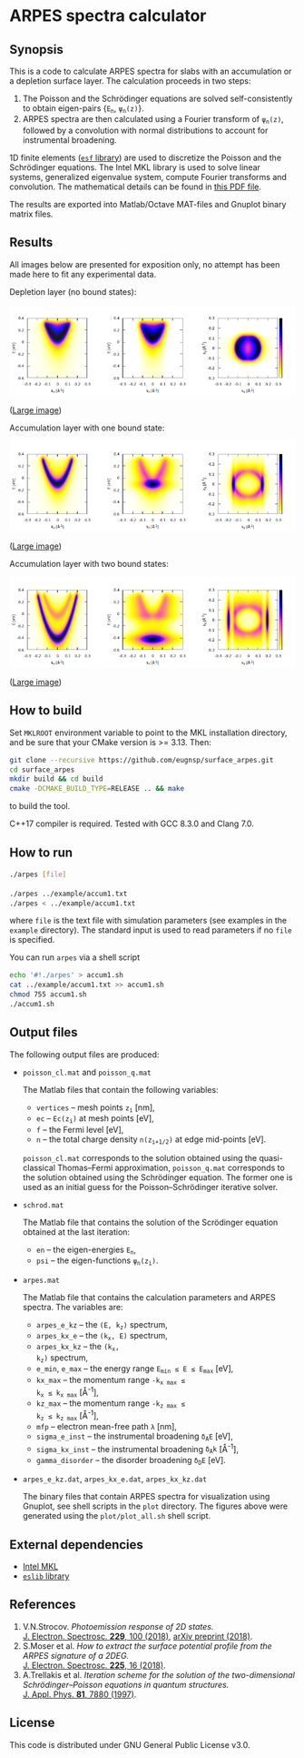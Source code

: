 # ARPES spectra calculator

## Synopsis

This is a code to calculate ARPES spectra for slabs with an accumulation
or a depletion surface layer. The calculation proceeds in two steps:

1. The Poisson and the Schr&ouml;dinger equations are solved self-consistently
   to obtain eigen-pairs {<code>E<sub>n</sub></code>, <code>&psi;<sub>n</sub>(z)</code>}.
2. ARPES spectra are then calculated using a Fourier transform of
   <code>&psi;<sub>n</sub>(z)</code>, followed by a convolution with normal
   distributions to account for instrumental broadening.

1D finite elements ([`esf` library](https://github.com/eugnsp/esf))
are used to discretize the Poisson and the Schr&ouml;dinger equations.
The Intel MKL library is used to solve linear systems, generalized eigenvalue
system, compute Fourier transforms and convolution. The mathematical details
can be found in [this PDF file](doc/model.pdf).

The results are exported into Matlab/Octave MAT-files and Gnuplot binary
matrix files.

## Results

All images below are presented for exposition only, no attempt has been
made here to fit any experimental data.

Depletion layer (no bound states):

![Depletion layer](example/depl_sm.png)

([Large image](example/depl.png))

Accumulation layer with one bound state:

![Accumulation layer with one bound state](example/accum1_sm.png)

([Large image](example/accum1.png))

Accumulation layer with two bound states:

![Accumulation layer with two bound states](example/accum2_sm.png)

([Large image](example/accum2.png))

## How to build

Set `MKLROOT` environment variable to point to the MKL installation directory,
and be sure that your CMake version is >= 3.13. Then:

```sh
git clone --recursive https://github.com/eugnsp/surface_arpes.git
cd surface_arpes
mkdir build && cd build
cmake -DCMAKE_BUILD_TYPE=RELEASE .. && make
```

to build the tool.

C++17 compiler is required. Tested with GCC 8.3.0 and Clang 7.0.

## How to run

```sh
./arpes [file]

./arpes ../example/accum1.txt
./arpes < ../example/accum1.txt
```

where `file` is the text file with simulation parameters (see examples in
the `example` directory). The standard input is used to read parameters
if no `file` is specified.

You can run `arpes` via a shell script

```sh
echo '#!./arpes' > accum1.sh
cat ../example/accum1.txt >> accum1.sh
chmod 755 accum1.sh
./accum1.sh
```

## Output files

The following output files are produced:

* `poisson_cl.mat` and `poisson_q.mat`

  The Matlab files that contain the following variables:

    * `vertices` &ndash; mesh points <code>z<sub>i</sub></code> [nm],
    * `ec` &ndash; <code>Ec(z<sub>i</sub>)</code> at mesh points [eV],
    * `f` &ndash; the Fermi level [eV],
    * `n` &ndash; the total charge density <code>n(z<sub>i+1/2</sub>)</code>
	  at edge mid-points [eV].

  `poisson_cl.mat` corresponds to the solution obtained using the quasi-classical
  Thomas&ndash;Fermi approximation, `poisson_q.mat` corresponds to the solution
  obtained using the Schr&ouml;dinger equation. The former one is used as an
  initial guess for the Poisson&ndash;Schr&ouml;dinger iterative solver.

* `schrod.mat`

  The Matlab file that contains the solution of the Scr&ouml;dinger equation
  obtained at the last iteration:

    * `en` &ndash; the eigen-energies <code>E<sub>n</sub></code>,
    * `psi` &ndash; the eigen-functions <code>&psi;<sub>n</sub>(z<sub>i</sub>)</code>.

* `arpes.mat`

  The Matlab file that contains the calculation parameters and ARPES spectra.
  The variables are:

    * `arpes_e_kz` &ndash; the <code>(E, k<sub>z</sub>)</code> spectrum,
    * `arpes_kx_e` &ndash; the <code>(k<sub>x</sub>, E)</code> spectrum,
    * `arpes_kx_kz` &ndash; the <code>(k<sub>x</sub>, k<sub>z</sub>)</code> spectrum,
    * `e_min`, `e_max` &ndash; the energy range <code>E<sub>min</sub> &leq;
	  E &leq; E<sub>max</sub></code> [eV],
    * `kx_max` &ndash; the momentum range <code>-k<sub>x max</sub> &leq; k<sub>x</sub>
	  &leq; k<sub>x max</sub></code> [&angst;<sup>-1</sup>],
    * `kz_max` &ndash; the momentum range <code>-k<sub>z max</sub> &leq; k<sub>z</sub>
	  &leq; k<sub>z max</sub></code> [&angst;<sup>-1</sup>],
    * `mfp` &ndash; electron mean-free path <code>&lambda;</code> [nm],
	* `sigma_e_inst` &ndash; the instrumental broadening <code>&delta;<sub>A</sub>E</code>
	  [eV],
    * `sigma_kx_inst` &ndash; the instrumental broadening <code>&delta;<sub>A</sub>k</code>
	  [&angst;<sup>-1</sup>],
    * `gamma_disorder` &ndash; the disorder broadening <code>&delta;<sub>D</sub>E</code>
	  [eV].

* `arpes_e_kz.dat`, `arpes_kx_e.dat`, `arpes_kx_kz.dat`

  The binary files that contain ARPES spectra for visualization using Gnuplot,
  see shell scripts in the `plot` directory. The figures above were generated using
  the `plot/plot_all.sh` shell script.

## External dependencies

* [Intel MKL](https://software.intel.com/en-us/mkl)
* [`eslib` library](https://github.com/eugnsp/eslib)

## References

1. V.N.Strocov. *Photoemission response of 2D states.*\
	[J. Electron. Spectrosc. **229**, 100 (2018)](https://doi.org/10.1016/j.elspec.2018.09.001),
	[arXiv preprint (2018)](https://arxiv.org/abs/1801.07505).
2. S.Moser et al. *How to extract the surface potential profile
	from the ARPES signature of a 2DEG.*\
	[J. Electron. Spectrosc. **225**, 16 (2018)](https://doi.org/10.1016/j.elspec.2018.01.008).
3. A.Trellakis et al. *Iteration scheme for the solution of the
	two-dimensional Schr&ouml;dinger&ndash;Poisson equations in quantum
	structures.*\
	[J. Appl. Phys. **81**, 7880 (1997)](https://doi.org/10.1063/1.365396).

## License

This code is distributed under GNU General Public License v3.0.
